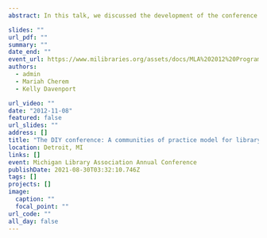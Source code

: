 ```yaml
---
abstract: In this talk, we discussed the development of the conference we developed as started as students at University of Michigan's School of Information in the spring of 2012, Quasi-Con. Quasi-Con was/is a hybrid unconference and more traditional conference. You can read more about the development of Quasi-Con in the Hack Library School post we wrote about it, ["How to Hack the Academic Conference"](https://hacklibraryschool.com/2012/03/13/how-to-hack-the-academic-conference/). We discussed the impetus behind this DIY conference through the lens of [the communities of practice framework](http://wenger-trayner.com/introduction-to-communities-of-practice/).

slides: ""
url_pdf: ""
summary: ""
date_end: ""
event_url: https://www.milibraries.org/assets/docs/MLA%202012%20Program%20Book.pdf
authors: 
  - admin
  - Mariah Cherem
  - Kelly Davenport

url_video: ""
date: "2012-11-08"
featured: false
url_slides: ""
address: []
title: "The DIY conference: A communities of practice model for library student development"
location: Detroit, MI
links: []
event: Michigan Library Association Annual Conference
publishDate: 2021-08-30T03:32:10.746Z
tags: []
projects: []
image:
  caption: ""
  focal_point: ""
url_code: ""
all_day: false
---
```

